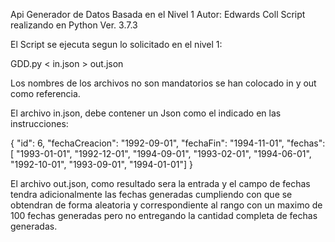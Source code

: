 Api Generador de Datos
Basada en el Nivel 1
Autor: Edwards Coll
Script realizando en Python Ver. 3.7.3


El Script se ejecuta segun lo solicitado en el nivel 1:

GDD.py < in.json > out.json

Los nombres de los archivos no son mandatorios se han colocado in y out como referencia.

El archivo in.json, debe contener un Json como el indicado en las instrucciones:

{
    "id": 6,
    "fechaCreacion": "1992-09-01",
    "fechaFin": "1994-11-01",
    "fechas": [
      "1993-01-01",
      "1992-12-01",
      "1994-09-01",
      "1993-02-01",
      "1994-06-01",
      "1992-10-01",
      "1993-09-01",
      "1994-01-01"]
}

El archivo out.json, como resultado sera la entrada y el campo de fechas tendra adicionalmente las fechas generadas cumpliendo con que se obtendran de forma aleatoria y correspondiente al rango con un maximo de 100 fechas generadas pero no entregando la cantidad completa de fechas generadas.


